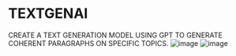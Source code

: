 # TEXTGENAI
CREATE A TEXT GENERATION MODEL USING GPT TO GENERATE COHERENT PARAGRAPHS ON SPECIFIC TOPICS.
![image](https://github.com/user-attachments/assets/1b92af4d-c59e-4946-a334-27023941a6d4)
![image](https://github.com/user-attachments/assets/33c1947c-ed7d-488a-aea4-899b787bf950)
